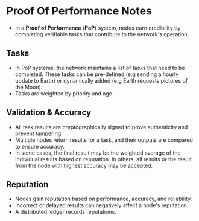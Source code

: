 # Proof Of Performance Notes
- In a **Proof of Performance** (**PoP**) system, nodes earn credibility by completing verifiable tasks that contribute to the network's operation.
## Tasks
- In PoP systems, the network maintains a list of tasks that need to be completed. These tasks can be pre-defined (e.g sending a hourly update to Earth) or dynamically added (e.g Earth requests pictures of the Moon).
- Tasks are weighted by priority and age.
## Validation & Accuracy
- All task results are cryptographically signed to prove authenticity and prevent tampering.
- Multiple nodes return results for a task, and their outputs are compared to ensure accuracy.
- In some cases, the final result may be the weighted average of the individual results based on reputation. In others, all results or the result from the node with highest accuracy may be accepted.
## Reputation
- Nodes gain reputation based on performance, accuracy, and reliability.
- Incorrect or delayed results can negatively affect a node's reputation.
- A distributed ledger records reputations.
